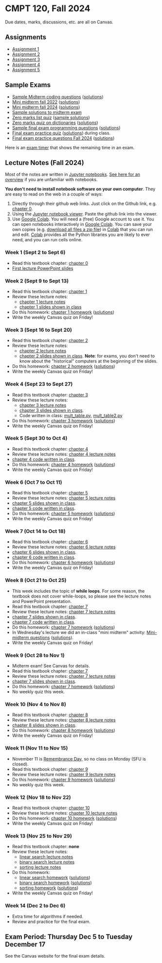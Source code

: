 # CMPT 120, Fall 2024

Due dates, marks, discussions, etc. are all on Canvas.

## Assignments

- [Assignment 1](https://github.com/tjd1234/cmpt120fall2024/tree/main/assignments/a1/a1.ipynb)
- [Assignment 2](https://github.com/tjd1234/cmpt120fall2024/tree/main/assignments/a2/a2.ipynb)
- [Assignment 3](https://github.com/tjd1234/cmpt120fall2024/tree/main/assignments/a3/a3.ipynb)
- [Assignment 4](https://github.com/tjd1234/cmpt120fall2024/tree/main/assignments/a4/a4.ipynb)
- [Assignment 5](https://github.com/tjd1234/cmpt120fall2024/tree/main/assignments/a5/a5.ipynb)

## Sample Exams

- [Sample Midterm coding questions](exams/120-D400midterm_coding_sample_fall2022.pdf) ([solutions](exams/120-D400midterm_coding_sample_fall2022_sol.pdf))
- [Mini midterm fall 2022](exams/120-D400mini_midterm1_fall2022.pdf)
  ([solutions](exams/120-D400mini_midterm1_fall2022_sol.pdf))
- [Mini midterm fall 2024](exams/120-D100mini_midterm_fall2024.pdf)
  ([solutions](exams/120-D100mini_midterm_fall2024_sol.pdf))
- [Sample solutions to midterm exam](exams/120-D400midterm1_fall2022_sample_solutions.pdf)
- [Zero marks list quiz](exams/zeroMarksListQuiz.pdf) ([sample solutions](exams/zeroMarksListQuiz_sol.pdf))
- [Zero marks quiz on dictionaries](exams/zeroMarksDictQuiz.pdf) ([solutions](exams/zeroMarksDictQuiz_sol.pdf))
- [Sample final exam programming questions](exams/120-D400final_coding_sample_fall2022.pdf) ([solutions](exams/120-D400final_coding_sample_fall2022_sol.pdf))
- [Final exam practice quiz](exams/120-D400final_practice_quiz.pdf)
([solutions](exams/120-D400final_practice_quiz_sol.pdf)) during class.
- [Final exam practice questions Fall 2024](exams/120-fall2024_microfinal.pdf) ([solutions](exams/120-fall2024_microfinal_sol.pdf))

Here is an [exam timer](https://tjd1234.github.io/examclock/examclock.html)
that shows the remaining time in an exam.

## Lecture Notes (Fall 2024)

Most of the notes are written in [Jupyter notebooks](https://jupyter.org/). [See
here for an
overview](https://colab.research.google.com/github/AllenDowney/ThinkPython/blob/v3/chapters/jupyter_intro.ipynb)
if you are unfamiliar with notebooks.

**You don't need to install notebook software on your own computer**. They are
easy to read on the web in a couple of ways:

1. Directly through their github web links. Just click on the Github link, e.g.
   [chapter 0](https://github.com/tjd1234/cmpt120fall2024/blob/main/textbook/chap00.ipynb).
2. Using the [Jupyter notebook viewer](https://nbviewer.jupyter.org/). Paste the
   github link into the viewer.
3. Use [Google Colab](https://colab.research.google.com/). You will need a
   (free) Google account to use it. You can open notebooks interactively in
   [Google Colab](https://colab.research.google.com/). You can save your own
   copies (e.g. [download all files a zip
   file](https://github.com/tjd1234/cmpt120fall2024/zipball/main)) in
   [Colab](https://colab.research.google.com/) that you can run and edit.
   [Colab](https://colab.research.google.com/) provides all the Python libraries
   you are likely to ever need, and you can run cells online. 

### Week 1 (Sept 2 to Sept 6)

- Read this textbook chapter: [chapter 0](textbook/chap00.ipynb)
- [First lecture PowerPoint slides](https://github.com/tjd1234/cmpt120fall2024/blob/main/lecture_notes/introduction/introduction.pptx)

### Week 2 (Sept 9 to Sept 13)

- Read this textbook chapter: [chapter 1](https://github.com/tjd1234/cmpt120fall2024/blob/main/textbook/chap01.ipynb)
- Review these lecture notes: 
  - [chapter 1 lecture notes](https://github.com/tjd1234/cmpt120fall2024/blob/main/lecture_notes/chapter1/chapter1_lecture.ipynb)
  - [chapter 1 slides shown in class](https://github.com/tjd1234/cmpt120fall2024/blob/main/lecture_notes/chapter1/chp1_languages.pptx)
- Do this homework: [chapter 1 homework](https://github.com/tjd1234/cmpt120fall2024/blob/main/lecture_notes/chapter1/homework1.ipynb) ([solutions](https://github.com/tjd1234/cmpt120fall2024/blob/main/lecture_notes/chapter1/homework1_sol.ipynb))
- Write the weekly Canvas quiz on Friday!

### Week 3 (Sept 16 to Sept 20)

- Read this textbook chapter: [chapter 2](https://github.com/tjd1234/cmpt120fall2024/blob/main/textbook/chap02.ipynb)
- Review these lecture notes: 
  - [chapter 2 lecture notes](https://github.com/tjd1234/cmpt120fall2024/blob/main/lecture_notes/chapter2/chapter2_lecture.ipynb)
  - [chapter 2 slides shown in
    class](https://github.com/tjd1234/cmpt120fall2024/blob/main/lecture_notes/chapter2/chapter2.pptx).
    **Note**: for exams, you don't need to know about the "historical" computers
    at the beginning of the slides.
- Do this homework: [chapter 2 homework](https://github.com/tjd1234/cmpt120fall2024/blob/main/lecture_notes/chapter2/homework2.ipynb) ([solutions](https://github.com/tjd1234/cmpt120fall2024/blob/main/lecture_notes/chapter2/homework2_sol.ipynb))
- Write the weekly Canvas quiz on Friday!

### Week 4 (Sept 23 to Sept 27)

- Read this textbook chapter: [chapter 3](https://github.com/tjd1234/cmpt120fall2024/blob/main/textbook/chap03.ipynb)
- Review these lecture notes: 
  - [chapter 3 lecture notes](https://github.com/tjd1234/cmpt120fall2024/blob/main/lecture_notes/chapter3/chapter3_lecture.ipynb)
  - [chapter 3 slides shown in
    class](https://github.com/tjd1234/cmpt120fall2024/blob/main/lecture_notes/chapter3/chapter3.pptx).
  - Code written in class: [mult_table.py](lecture_notes/chapter3/mult_table.py), 
    [mult_table2.py](lecture_notes/chapter3/mult_table2.py)
- Do this homework: [chapter 3 homework](https://github.com/tjd1234/cmpt120fall2024/blob/main/lecture_notes/chapter3/homework3.ipynb) ([solutions](https://github.com/tjd1234/cmpt120fall2024/blob/main/lecture_notes/chapter3/homework3_sol.ipynb))
- Write the weekly Canvas quiz on Friday!

### Week 5 (Sept 30 to Oct 4)

- Read this textbook chapter: [chapter 4](https://github.com/tjd1234/cmpt120fall2024/blob/main/textbook/chap04.ipynb)
- Review these lecture notes: [chapter 4 lecture notes](https://github.com/tjd1234/cmpt120fall2024/blob/main/lecture_notes/chapter4/chapter4_lecture.ipynb)
- [chapter 4 code written in class](https://github.com/tjd1234/cmpt120fall2024/blob/main/lecture_notes/chapter4/chp4.py).
- Do this homework: [chapter 4 homework](https://github.com/tjd1234/cmpt120fall2024/blob/main/lecture_notes/chapter4/homework4.ipynb) ([solutions](https://github.com/tjd1234/cmpt120fall2024/blob/main/lecture_notes/chapter4/homework4_sol.ipynb))
- Write the weekly Canvas quiz on Friday!

### Week 6 (Oct 7 to Oct 11)

- Read this textbook chapter: [chapter 5](https://github.com/tjd1234/cmpt120fall2024/blob/main/textbook/chap05.ipynb)
- Review these lecture notes: [chapter 5 lecture notes](https://github.com/tjd1234/cmpt120fall2024/blob/main/lecture_notes/chapter5/chapter5_lecture.ipynb)
- [chapter 5 slides shown in class](https://github.com/tjd1234/cmpt120fall2024/blob/main/lecture_notes/chapter5/chapter5.pptx).
- [chapter 5 code written in class](https://github.com/tjd1234/cmpt120fall2024/blob/main/lecture_notes/chapter5/chp5.py).
- Do this homework: [chapter 5 homework](https://github.com/tjd1234/cmpt120fall2024/blob/main/lecture_notes/chapter5/homework5.ipynb) ([solutions](https://github.com/tjd1234/cmpt120fall2024/blob/main/lecture_notes/chapter5/homework5_sol.ipynb))
- Write the weekly Canvas quiz on Friday!

### Week 7 (Oct 14 to Oct 18)

- Read this textbook chapter: [chapter 6](https://github.com/tjd1234/cmpt120fall2024/blob/main/textbook/chap06.ipynb)
- Review these lecture notes: [chapter 6 lecture notes](https://github.com/tjd1234/cmpt120fall2024/blob/main/lecture_notes/chapter6/chapter6_lecture.ipynb)
- [chapter 6 slides shown in class](https://github.com/tjd1234/cmpt120fall2024/blob/main/lecture_notes/chapter6/chapter6.pptx).
- [chapter 6 code written in class](https://github.com/tjd1234/cmpt120fall2024/blob/main/lecture_notes/chapter6/chp6.py).
- Do this homework: [chapter 6 homework](https://github.com/tjd1234/cmpt120fall2024/blob/main/lecture_notes/chapter6/homework6.ipynb) ([solutions](https://github.com/tjd1234/cmpt120fall2024/blob/main/lecture_notes/chapter6/homework6_sol.ipynb))
- Write the weekly Canvas quiz on Friday!

### Week 8 (Oct 21 to Oct 25)

- This week includes the topic of **while loops**. For some reason, the textbook
  does not cover while-loops, so please see the lecture notes and PowerPoint
  presentation.
- Read this textbook chapter: [chapter 7](https://github.com/tjd1234/cmpt120fall2024/blob/main/textbook/chap07.ipynb)
- Review these lecture notes: [chapter 7 lecture notes](https://github.com/tjd1234/cmpt120fall2024/blob/main/lecture_notes/chapter7/chapter7_lecture.ipynb)
- [chapter 7 slides shown in class](https://github.com/tjd1234/cmpt120fall2024/blob/main/lecture_notes/chapter7/chapter7.pptx).
- [chapter 7 code written in class](https://github.com/tjd1234/cmpt120fall2024/blob/main/lecture_notes/chapter7/chp7.py).
- Do this homework: [chapter 7 homework](https://github.com/tjd1234/cmpt120fall2024/blob/main/lecture_notes/chapter7/homework7.ipynb) ([solutions](https://github.com/tjd1234/cmpt120fall2024/blob/main/lecture_notes/chapter7/homework7_sol.ipynb))
- In Wednesday's lecture we did an in-class "mini midterm" activity:
  [Mini-midterm questions](exams/120-D100mini_midterm_fall2024.pdf) ([solutions](exams/120-D100mini_midterm_fall2024_sol.pdf)).
- Write the weekly Canvas quiz on Friday!

### Week 9 (Oct 28 to Nov 1)

- Midterm exam! See Canvas for details.
- Read this textbook chapter: [chapter 7](https://github.com/tjd1234/cmpt120fall2024/blob/main/textbook/chap07.ipynb)
- Review these lecture notes: [chapter 7 lecture notes](https://github.com/tjd1234/cmpt120fall2024/blob/main/lecture_notes/chapter7/chapter7_lecture.ipynb)
- [chapter 7 slides shown in class](https://github.com/tjd1234/cmpt120fall2024/blob/main/lecture_notes/chapter7/chapter7.pptx).
- Do this homework: [chapter 7 homework](https://github.com/tjd1234/cmpt120fall2024/blob/main/lecture_notes/chapter7/homework7.ipynb) ([solutions](https://github.com/tjd1234/cmpt120fall2024/blob/main/lecture_notes/chapter7/homework7_sol.ipynb))
- No weekly quiz this week.

### Week 10 (Nov 4 to Nov 8)

- Read this textbook chapter: [chapter 8](https://github.com/tjd1234/cmpt120fall2024/blob/main/textbook/chap08.ipynb)
- Review these lecture notes: [chapter 8 lecture notes](https://github.com/tjd1234/cmpt120fall2024/blob/main/lecture_notes/chapter8/chapter8_lecture.ipynb)
- [chapter 8 slides shown in class](https://github.com/tjd1234/cmpt120fall2024/blob/main/lecture_notes/chapter8/chapter8.pptx).
- Do this homework: [chapter 8 homework](https://github.com/tjd1234/cmpt120fall2024/blob/main/lecture_notes/chapter8/homework8.ipynb) ([solutions](https://github.com/tjd1234/cmpt120fall2024/blob/main/lecture_notes/chapter8/homework8_sol.ipynb))
- Write the weekly Canvas quiz on Friday!

### Week 11 (Nov 11 to Nov 15)
- November 11 is [Remembrance Day](https://en.wikipedia.org/wiki/Remembrance_Day), so no class on Monday (SFU is closed).
- Read this textbook chapter: [chapter 9](https://github.com/tjd1234/cmpt120fall2024/blob/main/textbook/chap09.ipynb)
- Review these lecture notes: [chapter 9 lecture notes](https://github.com/tjd1234/cmpt120fall2024/blob/main/lecture_notes/chapter9/chapter9_lecture.ipynb)
- Do this homework: [chapter 9 homework](https://github.com/tjd1234/cmpt120fall2024/blob/main/lecture_notes/chapter9/homework9.ipynb) ([solutions](https://github.com/tjd1234/cmpt120fall2024/blob/main/lecture_notes/chapter9/homework9_sol.ipynb))
- No weekly quiz this week.

### Week 12 (Nov 18 to Nov 22)

- Read this textbook chapter: [chapter 10](https://github.com/tjd1234/cmpt120fall2024/blob/main/textbook/chap10.ipynb)
- Review these lecture notes: [chapter 10 lecture notes](https://github.com/tjd1234/cmpt120fall2024/blob/main/lecture_notes/chapter10/chapter10_lecture.ipynb)
- Do this homework: [chapter 10 homework](https://github.com/tjd1234/cmpt120fall2024/blob/main/lecture_notes/chapter10/homework10.ipynb) ([solutions](https://github.com/tjd1234/cmpt120fall2024/blob/main/lecture_notes/chapter10/homework10_sol.ipynb))
- Write the weekly Canvas quiz on Friday!

### Week 13 (Nov 25 to Nov 29)

- Read this textbook chapter: **none**
- Review these lecture notes: 
  - [linear search lecture notes](https://github.com/tjd1234/cmpt120fall2024/blob/main/lecture_notes/chapter_algorithms/alg1_linear_search/alg1_linear_search.ipynb)
  - [binary search lecture notes](https://github.com/tjd1234/cmpt120fall2024/blob/main/lecture_notes/chapter_algorithms/alg2_binary_search/alg2_binary_search.ipynb)
  - [sorting lecture notes](https://github.com/tjd1234/cmpt120fall2024/blob/main/lecture_notes/chapter_algorithms/alg3_sorting/alg3_sorting.ipynb)
- Do this homework:
   - [linear search homework](https://github.com/tjd1234/cmpt120fall2024/blob/main/lecture_notes/chapter_algorithms/alg1_linear_search/alg1_linear_search_homework.ipynb) ([solutions](https://github.com/tjd1234/cmpt120fall2024/blob/main/lecture_notes/chapter_algorithms/alg1_linear_search/alg1_linear_search_homework_sol.ipynb))
   - [binary search homework](https://github.com/tjd1234/cmpt120fall2024/blob/main/lecture_notes/chapter_algorithms/alg2_binary_search/alg2_binary_search_homework.ipynb) ([solutions](https://github.com/tjd1234/cmpt120fall2024/blob/main/lecture_notes/chapter_algorithms/alg2_binary_search/alg2_binary_search_homework_sol.ipynb))
   - [sorting homework](https://github.com/tjd1234/cmpt120fall2024/blob/main/lecture_notes/chapter_algorithms/alg3_sorting/alg3_linear_search_homework.ipynb) ([solutions](https://github.com/tjd1234/cmpt120fall2024/blob/main/lecture_notes/chapter_algorithms/alg3_sorting/alg3_linear_search_homework_sol.ipynb))
- Write the weekly Canvas quiz on Friday!

### Week 14 (Dec 2 to Dec 6)

- Extra time for algorithms if needed.
- Review and practice for the final exam.

## Exam Period: Thursday Dec 5 to Tuesday December 17

See the Canvas website for the final exam details.
